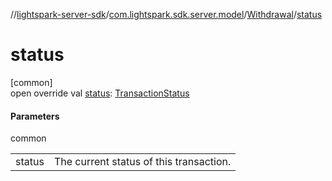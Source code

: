 //[lightspark-server-sdk](../../../index.md)/[com.lightspark.sdk.server.model](../index.md)/[Withdrawal](index.md)/[status](status.md)

# status

[common]\
open override val [status](status.md): [TransactionStatus](../-transaction-status/index.md)

#### Parameters

common

| | |
|---|---|
| status | The current status of this transaction. |
